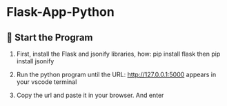 # Flask-App-Python

## 🌟 Start the Program

1. First, install the Flask and jsonify libraries, how: pip install flask then pip install jsonify
2. Run the python program until the URL: http://127.0.0.1:5000 appears in your vscode terminal


3. Copy the url and paste it in your browser. And enter
